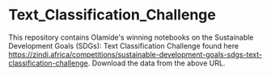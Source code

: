# Text_Classification_Challenge
This repository contains Olamide's winning notebooks on the Sustainable Development Goals (SDGs): Text Classification Challenge  found here https://zindi.africa/competitions/sustainable-development-goals-sdgs-text-classification-challenge. Download the data from the above URL.
